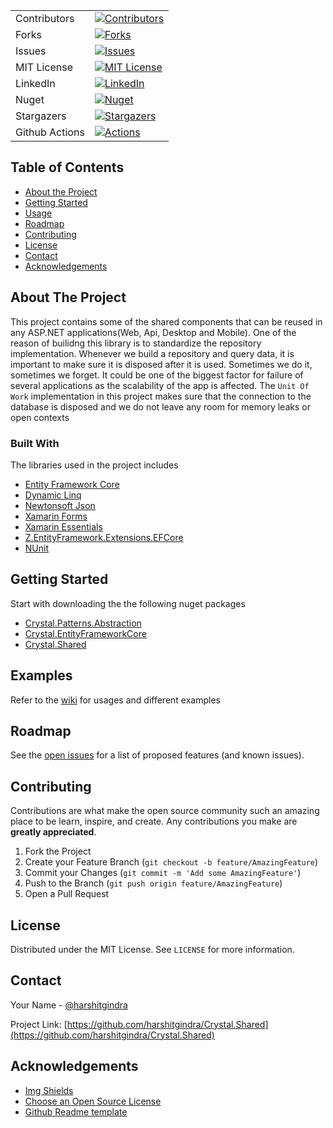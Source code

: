 <!-- PROJECT SHIELDS -->
<!--
*** I'm using markdown "reference style" links for readability.
*** Reference links are enclosed in brackets [ ] instead of parentheses ( ).
*** See the bottom of this document for the declaration of the reference variables
*** for contributors-url, forks-url, etc. This is an optional, concise syntax you may use.
*** reference: https://github.com/harshitgindra/Crystal.Shared/edit/master/README.md
-->


| | |
|-|-|
| Contributors | [![Contributors][contributors-shield]][contributors-url]
| Forks | [![Forks][forks-shield]][forks-url]
| Issues | [![Issues][issues-shield]][issues-url]
| MIT License | [![MIT License][license-shield]][license-url]
| LinkedIn | [![LinkedIn][linkedin-shield]][linkedin-url]
| Nuget | [![Nuget](https://img.shields.io/nuget/v/Crystal.EntityFrameworkCore)](https://www.nuget.org/packages/Crystal.EntityFrameworkCore/)
| Stargazers | [![Stargazers][stars-shield]][stars-url]
| Github Actions | [![Actions](https://github.com/harshitgindra/Crystal.Shared/workflows/Main%20workflow/badge.svg)](https://github.com/harshitgindra/Crystal.Shared/actions?query=workflow%3A%22Main+workflow%22) |



<!-- TABLE OF CONTENTS -->
## Table of Contents

* [About the Project](#about-the-project)
* [Getting Started](#getting-started)
* [Usage](#usage)
* [Roadmap](#roadmap)
* [Contributing](#contributing)
* [License](#license)
* [Contact](#contact)
* [Acknowledgements](#acknowledgements)



<!-- ABOUT THE PROJECT -->
## About The Project
This project contains some of the shared components that can be reused in any ASP.NET applications(Web, Api, Desktop and Mobile). One of the reason of builidng this library is to standardize the repository implementation. Whenever we build a repository and query data, it is important to make sure it is disposed after it is used. Sometimes we do it, sometimes we forget. It could be one of the biggest factor for failure of several applications as the scalability of the app is affected. The `Unit Of Work` implementation in this project makes sure that the connection to the database is disposed and we do not leave any room for memory leaks or open contexts


### Built With
The libraries used in the project includes
* [Entity Framework Core](https://www.nuget.org/packages/Microsoft.EntityFrameworkCore/)
* [Dynamic Linq](https://www.nuget.org/packages/System.Linq.Dynamic.Core/)
* [Newtonsoft Json](https://www.nuget.org/packages/Newtonsoft.Json/)
* [Xamarin Forms](https://www.nuget.org/packages/Xamarin.Forms/5.0.0.1558-pre3)
* [Xamarin Essentials](https://www.nuget.org/packages/Xamarin.Essentials/1.6.0-pre2)
* [Z.EntityFramework.Extensions.EFCore](https://www.nuget.org/packages/Z.EntityFramework.Extensions.EFCore/5.0.0-rc.2.20475.6-02)
* [NUnit](https://www.nuget.org/packages/NUnit/)


<!-- GETTING STARTED -->
## Getting Started

Start with downloading the the following nuget packages
* [Crystal.Patterns.Abstraction](https://www.nuget.org/packages/Crystal.Patterns.Abstraction/)
* [Crystal.EntityFrameworkCore](https://www.nuget.org/packages/Crystal.EntityFrameworkCore/)
* [Crystal.Shared](https://www.nuget.org/packages/Crystal.Shared/)


## Examples
Refer to the [wiki](https://github.com/harshitgindra/Crystal.Shared/wiki/Entity-Framework-Core-Example-1) for usages and different examples      


<!-- ROADMAP -->
## Roadmap

See the [open issues](https://github.com/harshitgindra/Crystal.Shared/issues) for a list of proposed features (and known issues).


<!-- CONTRIBUTING -->
## Contributing

Contributions are what make the open source community such an amazing place to be learn, inspire, and create. Any contributions you make are **greatly appreciated**.

1. Fork the Project
2. Create your Feature Branch (`git checkout -b feature/AmazingFeature`)
3. Commit your Changes (`git commit -m 'Add some AmazingFeature'`)
4. Push to the Branch (`git push origin feature/AmazingFeature`)
5. Open a Pull Request



<!-- LICENSE -->
## License

Distributed under the MIT License. See `LICENSE` for more information.


<!-- CONTACT -->
## Contact

Your Name - [@harshitgindra](https://twitter.com/harshitgindra)

Project Link: [https://github.com/harshitgindra/Crystal.Shared](https://github.com/harshitgindra/Crystal.Shared)

<!-- ACKNOWLEDGEMENTS -->
## Acknowledgements
* [Img Shields](https://shields.io)
* [Choose an Open Source License](https://choosealicense.com)
* [Github Readme template](https://github.com/othneildrew/Best-README-Template)




<!-- MARKDOWN LINKS & IMAGES -->
<!-- https://www.markdownguide.org/basic-syntax/#reference-style-links -->

[contributors-shield]: https://img.shields.io/github/contributors/harshitgindra/Crystal.Shared.svg?style=flat-square
[contributors-url]: https://github.com/harshitgindra/Crystal.Shared/graphs/contributors
[forks-shield]: https://img.shields.io/github/forks/harshitgindra/Crystal.Shared.svg?style=flat-square
[forks-url]: https://github.com/harshitgindra/Crystal.Shared/network/members
[stars-shield]: https://img.shields.io/github/stars/harshitgindra/Crystal.Shared.svg?style=flat-square
[stars-url]: https://github.com/harshitgindra/Crystal.Shared/stargazers
[issues-shield]: https://img.shields.io/github/issues/harshitgindra/Crystal.Shared.svg?style=flat-square
[issues-url]: https://github.com/harshitgindra/Crystal.Shared/issues
[license-shield]: https://img.shields.io/github/license/harshitgindra/Crystal.Shared.svg?style=flat-square
[license-url]: https://github.com/harshitgindra/Crystal.Shared/blob/master/LICENSE.txt
[license-shield]: https://img.shields.io/github/license/harshitgindra/Crystal.Shared.svg?style=flat-square
[license-url]: https://github.com/harshitgindra/Crystal.Shared/blob/master/LICENSE.txt

[linkedin-shield]: https://img.shields.io/badge/-LinkedIn-black.svg?style=flat-square&logo=linkedin&colorB=555
[linkedin-url]: https://linkedin.com/in/harshit-gindra

